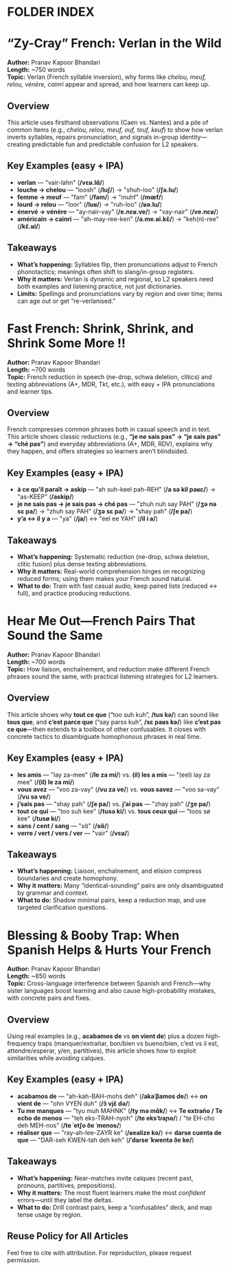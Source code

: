 # FOLDER INDEX

# “Zy-Cray” French: Verlan in the Wild

**Author:** Pranav Kapoor Bhandari  
**Length:** ~750 words  
**Topic:** Verlan (French syllable inversion), why forms like *chelou, meuf, relou, vénère, cainri* appear and spread, and how learners can keep up.

## Overview
This article uses firsthand observations (Caen vs. Nantes) and a pile of common items (e.g., *chelou, relou, meuf, ouf, teuf, keuf*) to show how verlan inverts syllables, repairs pronunciation, and signals in-group identity—creating predictable fun and predictable confusion for L2 speakers.

## Key Examples (easy + IPA)
- **verlan** — "vair-lahn" (**/vɛʁ.lɑ̃/**)  
- **louche → chelou** — "loosh" (**/luʃ/**) → "shuh-loo" (**/ʃə.lu/**)  
- **femme → meuf** — "fam" (**/fam/**) → "muhf" (**/mœf/**)  
- **lourd → relou** — "loor" (**/luʁ/**) → "ruh-loo" (**/ʁə.lu/**)  
- **énervé → vénère** — "ay-nair-vay" (**/e.nɛʁ.ve/**) → "vay-nair" (**/ve.nɛʁ/**)  
- **américain → cainri** — "ah-may-ree-ken" (**/a.me.ʁi.kɛ̃/**) → "keh(n)-ree" (**/kɛ̃.ʁi/**)

## Takeaways
- **What’s happening:** Syllables flip, then pronunciations adjust to French phonotactics; meanings often shift to slang/in-group registers.  
- **Why it matters:** Verlan is dynamic and regional, so L2 speakers need both examples and listening practice, not just dictionaries.  
- **Limits:** Spellings and pronunciations vary by region and over time; items can age out or get “re-verlanised.”

# Fast French: Shrink, Shrink, and Shrink Some More !!

**Author:** Pranav Kapoor Bhandari  
**Length:** ~700 words  
**Topic:** French reduction in speech (ne-drop, schwa deletion, clitics) and texting abbreviations (A+, MDR, Tkt, etc.), with easy + IPA pronunciations and learner tips.

## Overview
French compresses common phrases both in casual speech and in text. This article shows classic reductions (e.g., **“je ne sais pas” → “je sais pas” → “ché pas”**) and everyday abbreviations (A+, MDR, RDV), explains why they happen, and offers strategies so learners aren’t blindsided.

## Key Examples (easy + IPA)
- **à ce qu’il paraît → askip** — "ah suh-keel pah-REH" (**/a sə kil paʁɛ/**) → "as-KEEP" (**/askip/**)  
- **je ne sais pas → je sais pas → ché pas** — "zhuh nuh say PAH" (**/ʒə nə sɛ pa/**) → "zhuh say PAH" (**/ʒə sɛ pa/**) → "shay pah" (**/ʃe pa/**)  
- **y’a ↔ il y a** — "ya" (**/ja/**) ↔ "eel ee YAH" (**/il i a/**)

## Takeaways
- **What’s happening:** Systematic reduction (ne-drop, schwa deletion, clitic fusion) plus dense texting abbreviations.  
- **Why it matters:** Real-world comprehension hinges on recognizing reduced forms; using them makes your French sound natural.  
- **What to do:** Train with fast casual audio, keep paired lists (reduced ↔ full), and practice producing reductions.

# Hear Me Out—French Pairs That Sound the Same

**Author:** Pranav Kapoor Bhandari  
**Length:** ~700 words  
**Topic:** How liaison, enchaînement, and reduction make different French phrases sound the same, with practical listening strategies for L2 learners.

## Overview
This article shows why **tout ce que** (“too suh kuh”, **/tus kə/**) can sound like **tous que**, and **c’est parce que** (“say parss kuh”, **/sɛ paʁs kə/**) like **c’est pas ce que**—then extends to a toolbox of other confusables. It closes with concrete tactics to disambiguate homophonous phrases in real time.

## Key Examples (easy + IPA)
- **les amis** — "lay za-mee" (**/le za mi/**) vs. **(il) les a mis** — "(eel) lay za mee" (**/(il) le za mi/**)  
- **vous avez** — "voo za-vay" (**/vu za ve/**) vs. **vous savez** — "voo sa-vay" (**/vu sa ve/**)  
- **j’sais pas** — "shay pah" (**/ʃe pa/**) vs. **j’ai pas** — "zhay pah" (**/ʒe pa/**)  
- **tout ce qui** — "too suh kee" (**/tusə ki/**) vs. **tous ceux qui** — "toos sø kee" (**/tusø ki/**)  
- **sans / cent / sang** — "sɑ̃" (**/sɑ̃/**)  
- **verre / vert / vers / ver** — "vair" (**/vɛʁ/**)

## Takeaways
- **What’s happening:** Liaison, enchaînement, and elision compress boundaries and create homophony.  
- **Why it matters:** Many “identical-sounding” pairs are only disambiguated by grammar and context.  
- **What to do:** Shadow minimal pairs, keep a reduction map, and use targeted clarification questions.

# Blessing & Booby Trap: When Spanish Helps & Hurts Your French

**Author:** Pranav Kapoor Bhandari  
**Length:** ~850 words  
**Topic:** Cross-language interference between Spanish and French—why sister languages boost learning and also cause high-probability mistakes, with concrete pairs and fixes.

## Overview
Using real examples (e.g., **acabamos de** vs **on vient de**) plus a dozen high-frequency traps (manquer/extrañar, bon/bien vs bueno/bien, c’est vs il est, attendre/esperar, y/en, partitives), this article shows how to exploit similarities while avoiding calques.

## Key Examples (easy + IPA)
- **acabamos de** — "ah-kah-BAH-mohs deh" (**/akaˈβamos de/**) ↔ **on vient de** — "ohn VYEN duh" (**/ɔ̃ vjɛ̃ də/**)  
- **Tu me manques** — "tyu muh MAHNK" (**/ty mə mɑ̃k/**) ↔ **Te extraño / Te echo de menos** — "teh eks-TRAH-nyoh" (**/te eksˈtɾaɲo/**) / "te EH-cho deh MEH-nos" (**/te ˈetʃo ðe ˈmenos/**)  
- **réaliser que** — "ray-ah-lee-ZAYR ke" (**/ʁealize kə/**) ↔ **darse cuenta de que** — "DAR-seh KWEN-tah deh keh" (**/ˈdaɾse ˈkwenta ðe ke/**)

## Takeaways
- **What’s happening:** Near-matches invite calques (recent past, pronouns, partitives, prepositions).  
- **Why it matters:** The most fluent learners make the most *confident* errors—until they label the deltas.  
- **What to do:** Drill contrast pairs, keep a “confusables” deck, and map tense usage by region.

## Reuse Policy for All Articles
Feel free to cite with attribution. For reproduction, please request permission.



